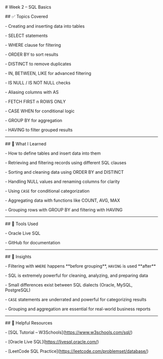 \# Week 2 – SQL Basics



\## ✅ Topics Covered

\- Creating and inserting data into tables

\- SELECT statements

\- WHERE clause for filtering

\- ORDER BY to sort results

\- DISTINCT to remove duplicates

\- IN, BETWEEN, LIKE for advanced filtering

\- IS NULL / IS NOT NULL checks

\- Aliasing columns with AS

\- FETCH FIRST n ROWS ONLY

\- CASE WHEN for conditional logic

\- GROUP BY for aggregation

\- HAVING to filter grouped results



---



\## 📘 What I Learned

\- How to define tables and insert data into them

\- Retrieving and filtering records using different SQL clauses

\- Sorting and cleaning data using ORDER BY and DISTINCT

\- Handling NULL values and renaming columns for clarity

\- Using `CASE` for conditional categorization

\- Aggregating data with functions like COUNT, AVG, MAX

\- Grouping rows with GROUP BY and filtering with HAVING



---



\## 🔧 Tools Used

\- Oracle Live SQL

\- GitHub for documentation



---



\## 🧠 Insights

\- Filtering with `WHERE` happens \*\*before grouping\*\*, `HAVING` is used \*\*after\*\*

\- SQL is extremely powerful for cleaning, analyzing, and preparing data

\- Small differences exist between SQL dialects (Oracle, MySQL, PostgreSQL)

\- `CASE` statements are underrated and powerful for categorizing results

\- Grouping and aggregation are essential for real-world business reports



---



\## 🔗 Helpful Resources

\- \[SQL Tutorial – W3Schools](https://www.w3schools.com/sql/)

\- \[Oracle Live SQL](https://livesql.oracle.com/)

\- \[LeetCode SQL Practice](https://leetcode.com/problemset/database/)



